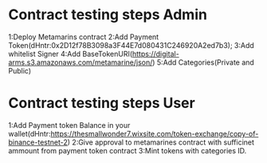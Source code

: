 

 # Contract testing steps Admin
 1:Deploy Metamarins contract
 2:Add Payment Token(dHntr:0x2D12f78B3098a3F44E7d080431C246920A2ed7b3);
 3:Add whitelist Signer
 4:Add BaseTokenURI(https://digital-arms.s3.amazonaws.com/metamarine/json/)
 5:Add Categories(Private and Public)

  # Contract testing steps User
  1:Add Payment token Balance in your wallet(dHntr:https://thesmallwonder7.wixsite.com/token-exchange/copy-of-binance-testnet-2)
  2:Give approval to metamarines contract with sufficinet ammount from payment token contract
  3:Mint tokens with categories ID.